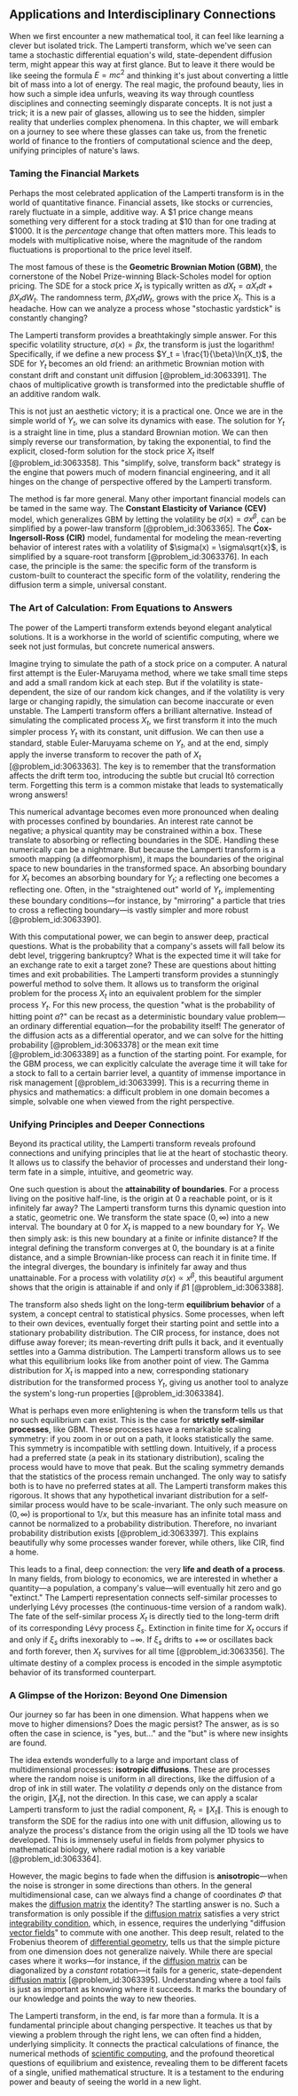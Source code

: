 ## Applications and Interdisciplinary Connections

When we first encounter a new mathematical tool, it can feel like learning a clever but isolated trick. The Lamperti transform, which we've seen can tame a stochastic differential equation's wild, state-dependent diffusion term, might appear this way at first glance. But to leave it there would be like seeing the formula $E=mc^2$ and thinking it's just about converting a little bit of mass into a lot of energy. The real magic, the profound beauty, lies in how such a simple idea unfurls, weaving its way through countless disciplines and connecting seemingly disparate concepts. It is not just a trick; it is a new pair of glasses, allowing us to see the hidden, simpler reality that underlies complex phenomena. In this chapter, we will embark on a journey to see where these glasses can take us, from the frenetic world of finance to the frontiers of computational science and the deep, unifying principles of nature's laws.

### Taming the Financial Markets

Perhaps the most celebrated application of the Lamperti transform is in the world of quantitative finance. Financial assets, like stocks or currencies, rarely fluctuate in a simple, additive way. A $1 price change means something very different for a stock trading at $10 than for one trading at $1000. It is the *percentage* change that often matters more. This leads to models with multiplicative noise, where the magnitude of the random fluctuations is proportional to the price level itself.

The most famous of these is the **Geometric Brownian Motion (GBM)**, the cornerstone of the Nobel Prize-winning Black-Scholes model for option pricing. The SDE for a stock price $X_t$ is typically written as $dX_t = \alpha X_t dt + \beta X_t dW_t$. The randomness term, $\beta X_t dW_t$, grows with the price $X_t$. This is a headache. How can we analyze a process whose "stochastic yardstick" is constantly changing?

The Lamperti transform provides a breathtakingly simple answer. For this specific volatility structure, $\sigma(x) = \beta x$, the transform is just the logarithm! Specifically, if we define a new process $Y_t = \frac{1}{\beta}\ln(X_t)$, the SDE for $Y_t$ becomes an old friend: an arithmetic Brownian motion with constant drift and constant unit diffusion [@problem_id:3063391]. The chaos of multiplicative growth is transformed into the predictable shuffle of an additive random walk.

This is not just an aesthetic victory; it is a practical one. Once we are in the simple world of $Y_t$, we can solve its dynamics with ease. The solution for $Y_t$ is a straight line in time, plus a standard Brownian motion. We can then simply reverse our transformation, by taking the exponential, to find the explicit, closed-form solution for the stock price $X_t$ itself [@problem_id:3063358]. This "simplify, solve, transform back" strategy is the engine that powers much of modern financial engineering, and it all hinges on the change of perspective offered by the Lamperti transform.

The method is far more general. Many other important financial models can be tamed in the same way. The **Constant Elasticity of Variance (CEV)** model, which generalizes GBM by letting the volatility be $\sigma(x) = \sigma x^\beta$, can be simplified by a power-law transform [@problem_id:3063365]. The **Cox-Ingersoll-Ross (CIR)** model, fundamental for modeling the mean-reverting behavior of interest rates with a volatility of $\sigma(x) = \sigma\sqrt{x}$, is simplified by a square-root transform [@problem_id:3063376]. In each case, the principle is the same: the specific form of the transform is custom-built to counteract the specific form of the volatility, rendering the diffusion term a simple, universal constant.

### The Art of Calculation: From Equations to Answers

The power of the Lamperti transform extends beyond elegant analytical solutions. It is a workhorse in the world of scientific computing, where we seek not just formulas, but concrete numerical answers.

Imagine trying to simulate the path of a stock price on a computer. A natural first attempt is the Euler-Maruyama method, where we take small time steps and add a small random kick at each step. But if the volatility is state-dependent, the size of our random kick changes, and if the volatility is very large or changing rapidly, the simulation can become inaccurate or even unstable. The Lamperti transform offers a brilliant alternative. Instead of simulating the complicated process $X_t$, we first transform it into the much simpler process $Y_t$ with its constant, unit diffusion. We can then use a standard, stable Euler-Maruyama scheme on $Y_t$, and at the end, simply apply the inverse transform to recover the path of $X_t$ [@problem_id:3063363]. The key is to remember that the transformation affects the drift term too, introducing the subtle but crucial Itô correction term. Forgetting this term is a common mistake that leads to systematically wrong answers!

This numerical advantage becomes even more pronounced when dealing with processes confined by boundaries. An interest rate cannot be negative; a physical quantity may be constrained within a box. These translate to absorbing or reflecting boundaries in the SDE. Handling these numerically can be a nightmare. But because the Lamperti transform is a smooth mapping (a diffeomorphism), it maps the boundaries of the original space to new boundaries in the transformed space. An absorbing boundary for $X_t$ becomes an absorbing boundary for $Y_t$; a reflecting one becomes a reflecting one. Often, in the "straightened out" world of $Y_t$, implementing these boundary conditions—for instance, by "mirroring" a particle that tries to cross a reflecting boundary—is vastly simpler and more robust [@problem_id:3063390].

With this computational power, we can begin to answer deep, practical questions. What is the probability that a company's assets will fall below its debt level, triggering bankruptcy? What is the expected time it will take for an exchange rate to exit a target zone? These are questions about hitting times and exit probabilities. The Lamperti transform provides a stunningly powerful method to solve them. It allows us to transform the original problem for the process $X_t$ into an equivalent problem for the simpler process $Y_t$. For this new process, the question "what is the probability of hitting point $a$?" can be recast as a deterministic boundary value problem—an ordinary differential equation—for the probability itself! The generator of the diffusion acts as a differential operator, and we can solve for the hitting probability [@problem_id:3063378] or the mean exit time [@problem_id:3063389] as a function of the starting point. For example, for the GBM process, we can explicitly calculate the average time it will take for a stock to fall to a certain barrier level, a quantity of immense importance in risk management [@problem_id:3063399]. This is a recurring theme in physics and mathematics: a difficult problem in one domain becomes a simple, solvable one when viewed from the right perspective.

### Unifying Principles and Deeper Connections

Beyond its practical utility, the Lamperti transform reveals profound connections and unifying principles that lie at the heart of stochastic theory. It allows us to classify the behavior of processes and understand their long-term fate in a simple, intuitive, and geometric way.

One such question is about the **attainability of boundaries**. For a process living on the positive half-line, is the origin at $0$ a reachable point, or is it infinitely far away? The Lamperti transform turns this dynamic question into a static, geometric one. We transform the state space $(0, \infty)$ into a new interval. The boundary at $0$ for $X_t$ is mapped to a new boundary for $Y_t$. We then simply ask: is this new boundary at a finite or infinite distance? If the integral defining the transform converges at $0$, the boundary is at a finite distance, and a simple Brownian-like process can reach it in finite time. If the integral diverges, the boundary is infinitely far away and thus unattainable. For a process with volatility $\sigma(x) \propto x^\beta$, this beautiful argument shows that the origin is attainable if and only if $\beta  1$ [@problem_id:3063388].

The transform also sheds light on the long-term **equilibrium behavior** of a system, a concept central to statistical physics. Some processes, when left to their own devices, eventually forget their starting point and settle into a stationary probability distribution. The CIR process, for instance, does not diffuse away forever; its mean-reverting drift pulls it back, and it eventually settles into a Gamma distribution. The Lamperti transform allows us to see what this equilibrium looks like from another point of view. The Gamma distribution for $X_t$ is mapped into a new, corresponding stationary distribution for the transformed process $Y_t$, giving us another tool to analyze the system's long-run properties [@problem_id:3063384].

What is perhaps even more enlightening is when the transform tells us that no such equilibrium can exist. This is the case for **strictly self-similar processes**, like GBM. These processes have a remarkable scaling symmetry: if you zoom in or out on a path, it looks statistically the same. This symmetry is incompatible with settling down. Intuitively, if a process had a preferred state (a peak in its stationary distribution), scaling the process would have to move that peak. But the scaling symmetry demands that the statistics of the process remain unchanged. The only way to satisfy both is to have no preferred states at all. The Lamperti transform makes this rigorous. It shows that any hypothetical invariant distribution for a self-similar process would have to be scale-invariant. The only such measure on $(0,\infty)$ is proportional to $1/x$, but this measure has an infinite total mass and cannot be normalized to a probability distribution. Therefore, no invariant probability distribution exists [@problem_id:3063397]. This explains beautifully why some processes wander forever, while others, like CIR, find a home.

This leads to a final, deep connection: the very **life and death of a process**. In many fields, from biology to economics, we are interested in whether a quantity—a population, a company's value—will eventually hit zero and go "extinct." The Lamperti representation connects self-similar processes to underlying Lévy processes (the continuous-time version of a random walk). The fate of the self-similar process $X_t$ is directly tied to the long-term drift of its corresponding Lévy process $\xi_s$. Extinction in finite time for $X_t$ occurs if and only if $\xi_s$ drifts inexorably to $-\infty$. If $\xi_s$ drifts to $+\infty$ or oscillates back and forth forever, then $X_t$ survives for all time [@problem_id:3063356]. The ultimate destiny of a complex process is encoded in the simple asymptotic behavior of its transformed counterpart.

### A Glimpse of the Horizon: Beyond One Dimension

Our journey so far has been in one dimension. What happens when we move to higher dimensions? Does the magic persist? The answer, as is so often the case in science, is "yes, but..." and the "but" is where new insights are found.

The idea extends wonderfully to a large and important class of multidimensional processes: **isotropic diffusions**. These are processes where the random noise is uniform in all directions, like the diffusion of a drop of ink in still water. The volatility $\sigma$ depends only on the distance from the origin, $\|X_t\|$, not the direction. In this case, we can apply a scalar Lamperti transform to just the radial component, $R_t = \|X_t\|$. This is enough to transform the SDE for the radius into one with unit diffusion, allowing us to analyze the process's distance from the origin using all the 1D tools we have developed. This is immensely useful in fields from polymer physics to mathematical biology, where radial motion is a key variable [@problem_id:3063364].

However, the magic begins to fade when the diffusion is **anisotropic**—when the noise is stronger in some directions than others. In the general multidimensional case, can we always find a change of coordinates $\Phi$ that makes the [diffusion matrix](@article_id:182471) the identity? The startling answer is no. Such a transformation is only possible if the [diffusion matrix](@article_id:182471) satisfies a very strict [integrability condition](@article_id:159840), which, in essence, requires the underlying "diffusion [vector fields](@article_id:160890)" to commute with one another. This deep result, related to the Frobenius theorem of [differential geometry](@article_id:145324), tells us that the simple picture from one dimension does not generalize naively. While there are special cases where it works—for instance, if the [diffusion matrix](@article_id:182471) can be diagonalized by a *constant* rotation—it fails for a generic, state-dependent [diffusion matrix](@article_id:182471) [@problem_id:3063395]. Understanding where a tool fails is just as important as knowing where it succeeds. It marks the boundary of our knowledge and points the way to new theories.

The Lamperti transform, in the end, is far more than a formula. It is a fundamental principle about changing perspective. It teaches us that by viewing a problem through the right lens, we can often find a hidden, underlying simplicity. It connects the practical calculations of finance, the numerical methods of [scientific computing](@article_id:143493), and the profound theoretical questions of equilibrium and existence, revealing them to be different facets of a single, unified mathematical structure. It is a testament to the enduring power and beauty of seeing the world in a new light.